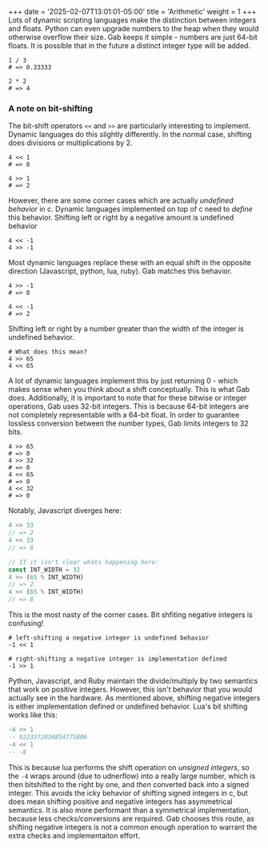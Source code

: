 +++
date = '2025-02-07T13:01:01-05:00'
title = 'Arithmetic'
weight = 1
+++
Lots of dynamic scripting languages make the distinction between integers and floats. Python can even upgrade numbers to the heap when they would otherwise overflow their size.
Gab keeps it simple - numbers are just 64-bit floats. It is possible that in the future a distinct integer type will be added.
```gab
1 / 3
# => 0.33333

2 * 2 
# => 4
```
### A note on bit-shifting
The bit-shift operators `<<` and `>>` are particularly interesting to implement. Dynamic languages do this slightly differently.
In the normal case, shifting does divisions or multiplications by 2.
```gab
4 << 1
# => 8

4 >> 1
# => 2
```
However, there are some corner cases which are actually *undefined behavior* in c. Dynamic languages implemented on top of c need to *define* this behavior.
Shifting left or right by a negative amount is undefined behavior
```gab
4 << -1
4 >> -1
```
Most dynamic languages replace these with an equal shift in the opposite direction (Javascript, python, lua, ruby). Gab matches this behavior.
```gab
4 >> -1
# => 8

4 << -1
# => 2
```
Shifting left or right by a number greater than the width of the integer is undefined behavior.
```gab
# What does this mean?
4 >> 65
4 << 65
```
A lot of dynamic languages implement this by just returning 0 - which makes sense when you think about a shift conceptually. This is what Gab does.
Additionally, it is important to note that for these bitwise or integer operations, Gab uses 32-bit integers. This is because 64-bit integers are not completely
representable with a 64-bit float. In order to guarantee lossless conversion between the number types, Gab limits integers to 32 bits.
```gab
4 >> 65
# => 0
4 >> 32
# => 0
4 << 65
# => 0
4 << 32
# => 0
```
Notably, Javascript diverges here:
```javascript
4 >> 33
// => 2
4 << 33
// => 8

// If it isn't clear whats happening here:
const INT_WIDTH = 32
4 >> (65 % INT_WIDTH)
// => 2
4 << (65 % INT_WIDTH)
// => 8
```
This is the most nasty of the corner cases. Bit shfiting negative integers is confusing!
```gab
# left-shifting a negative integer is undefined behavior
-1 << 1

# right-shifting a negative integer is implementation defined
-1 >> 1
```
Python, Javascript, and Ruby maintain the divide/multiply by two semantics that work on positive integers.
However, this isn't behavior that you would actually see in the hardware. As mentioned above, shifting negative integers is either
implementation defined or undefined behavior. Lua's bit shifting works like this:
```lua
-4 >> 1
-- 9223372036854775806
-4 << 1
-- -8
```
This is because lua performs the shift operation on *unsigned integers*, so the `-4` wraps around
(due to udnerflow) into a really large number, which is then bitshifted to the right by one, and *then*
converted back into a signed integer. This avoids the icky behavior of shifting signed integers in c, but does
mean shifting positive and negative integers has  asymmetrical semantics. It is also more performant than a symmetrical implementation,
because less checks/conversions are required. Gab chooses this route, as shifting negative integers is not a common enough operation to warrant
the extra checks and implementaiton effort.
